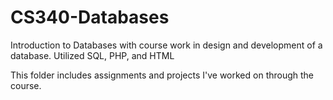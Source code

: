 # CS340-Databases
Introduction to Databases with course work in design and development of a database.   Utilized SQL, PHP, and HTML

This folder includes assignments and projects I've worked on through the course.
